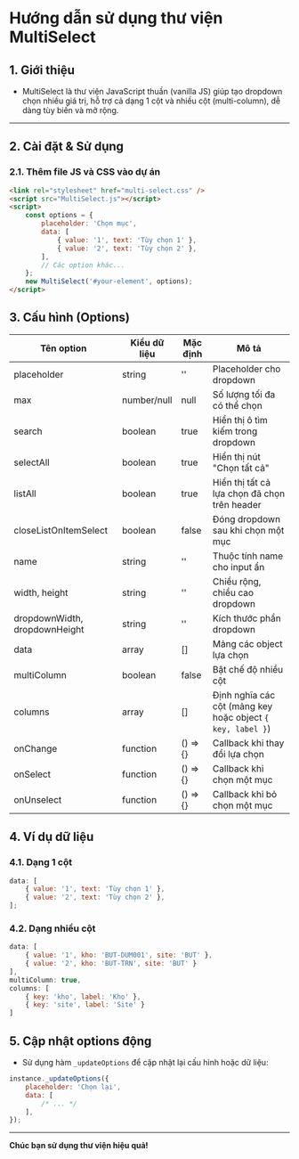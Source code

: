 # Hướng dẫn sử dụng thư viện MultiSelect

## 1. Giới thiệu

-   MultiSelect là thư viện JavaScript thuần (vanilla JS) giúp tạo dropdown chọn nhiều giá trị, hỗ trợ cả dạng 1 cột và nhiều cột (multi-column), dễ dàng tùy biến và mở rộng.

---

## 2. Cài đặt & Sử dụng

### 2.1. Thêm file JS và CSS vào dự án

```html
<link rel="stylesheet" href="multi-select.css" />
<script src="MultiSelect.js"></script>
<script>
    const options = {
        placeholder: 'Chọn mục',
        data: [
            { value: '1', text: 'Tùy chọn 1' },
            { value: '2', text: 'Tùy chọn 2' },
        ],
        // Các option khác...
    };
    new MultiSelect('#your-element', options);
</script>
```

## 3. Cấu hình (Options)

| Tên option                    | Kiểu dữ liệu | Mặc định | Mô tả                                                      |
| ----------------------------- | ------------ | -------- | ---------------------------------------------------------- |
| placeholder                   | string       | ''       | Placeholder cho dropdown                                   |
| max                           | number/null  | null     | Số lượng tối đa có thể chọn                                |
| search                        | boolean      | true     | Hiển thị ô tìm kiếm trong dropdown                         |
| selectAll                     | boolean      | true     | Hiển thị nút "Chọn tất cả"                                 |
| listAll                       | boolean      | true     | Hiển thị tất cả lựa chọn đã chọn trên header               |
| closeListOnItemSelect         | boolean      | false    | Đóng dropdown sau khi chọn một mục                         |
| name                          | string       | ''       | Thuộc tính name cho input ẩn                               |
| width, height                 | string       | ''       | Chiều rộng, chiều cao dropdown                             |
| dropdownWidth, dropdownHeight | string       | ''       | Kích thước phần dropdown                                   |
| data                          | array        | []       | Mảng các object lựa chọn                                   |
| multiColumn                   | boolean      | false    | Bật chế độ nhiều cột                                       |
| columns                       | array        | []       | Định nghĩa các cột (mảng key hoặc object `{ key, label }`) |
| onChange                      | function     | () => {} | Callback khi thay đổi lựa chọn                             |
| onSelect                      | function     | () => {} | Callback khi chọn một mục                                  |
| onUnselect                    | function     | () => {} | Callback khi bỏ chọn một mục                               |

## 4. Ví dụ dữ liệu

### 4.1. Dạng 1 cột

```javascript
data: [
    { value: '1', text: 'Tùy chọn 1' },
    { value: '2', text: 'Tùy chọn 2' },
];
```

### 4.2. Dạng nhiều cột

```javascript
data: [
    { value: '1', kho: 'BUT-DUM001', site: 'BUT' },
    { value: '2', kho: 'BUT-TRN', site: 'BUT' }
],
multiColumn: true,
columns: [
    { key: 'kho', label: 'Kho' },
    { key: 'site', label: 'Site' }
]
```

## 5. Cập nhật options động

-   Sử dụng hàm `_updateOptions` để cập nhật lại cấu hình hoặc dữ liệu:

```javascript
instance._updateOptions({
    placeholder: 'Chọn lại',
    data: [
        /* ... */
    ],
});
```

---

**Chúc bạn sử dụng thư viện hiệu quả!**
